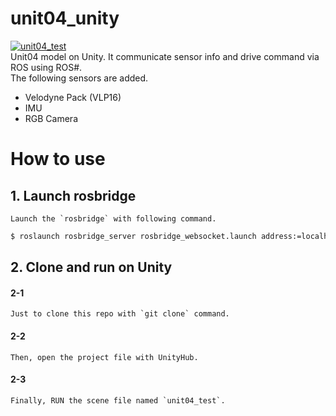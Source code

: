 # unit04_unity
[![unit04_test](.image/unit04_test.gif)](https://www.youtube.com/watch?v=C1V_L85p0-I)  
Unit04 model on Unity.
It communicate sensor info and drive command via ROS using ROS#.  
The following sensors are added.

- Velodyne Pack (VLP16)
- IMU
- RGB Camera

# How to use
## 1. Launch rosbridge
    Launch the `rosbridge` with following command.
    
```bash
$ roslaunch rosbridge_server rosbridge_websocket.launch address:=localhost
```
        
## 2. Clone and run on Unity
#### 2-1
    Just to clone this repo with `git clone` command.
#### 2-2
    Then, open the project file with UnityHub.
#### 2-3
    Finally, RUN the scene file named `unit04_test`.
    
